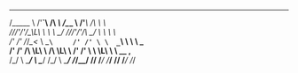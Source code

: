  ________    __      ______     ________   ____     __ __      
/\_____  \ /'__`\   /\  ___\   /\_____  \ /'___\   /\ \\ \     
\/___//'/'/\_\L\ \  \ \ \__/   \/___//'/'/\ \__/   \ \ \\ \    
    /' /' \/_/_\_<_  \ \___``\     /' /' \ \  _``\  \ \ \\ \_  
  /' /'     /\ \L\ \  \/\ \L\ \  /' /'    \ \ \L\ \  \ \__ ,__\
 /\_/       \ \____/   \ \____/ /\_/       \ \____/   \/_/\_\_/
 \//         \/___/     \/___/  \//         \/___/       \/_/  
                                                               
